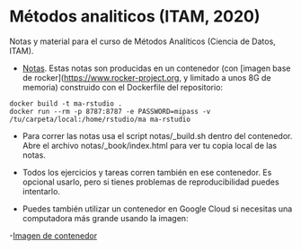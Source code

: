 # Métodos analiticos (ITAM, 2020)
Notas y material para el curso de Métodos Analíticos (Ciencia de Datos, ITAM).

- [Notas](https://heuristic-bhabha-ae33da.netlify.com). Estas notas son producidas
en un contenedor (con [imagen base de rocker](https://www.rocker-project.org, y limitado a unos 8G de memoria)  construido con el Dockerfile del repositorio:

```
docker build -t ma-rstudio .
docker run --rm -p 8787:8787 -e PASSWORD=mipass -v /tu/carpeta/local:/home/rstudio/ma ma-rstudio
```

- Para correr las notas usa el script notas/\_build.sh dentro del contenedor. Abre el archivo notas/\_book/index.html para ver tu copia local de las notas.

- Todos los ejercicios y tareas corren también en ese contenedor. Es opcional usarlo,
pero si tienes problemas de reproducibilidad puedes intentarlo.

- Puedes también utilizar un contenedor en Google Cloud si necesitas una computadora más grande usando la imagen: 

-[Imagen de contenedor](https://hub.docker.com/repository/docker/felipexgonzalez/metodos-analiticos-2020)

```
```
